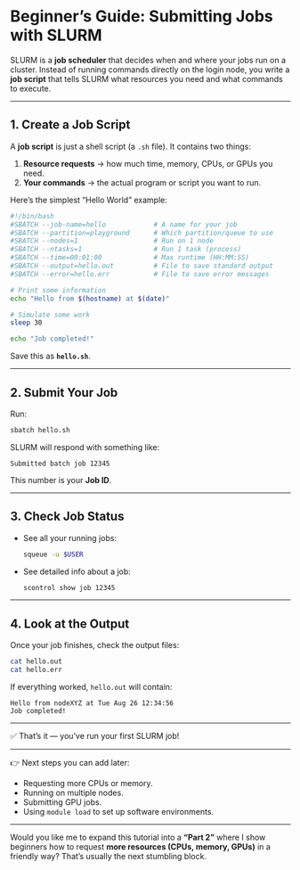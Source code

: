 

# Beginner’s Guide: Submitting Jobs with SLURM

SLURM is a **job scheduler** that decides when and where your jobs run on a cluster. Instead of running commands directly on the login node, you write a **job script** that tells SLURM what resources you need and what commands to execute.

---

## 1. Create a Job Script

A **job script** is just a shell script (a `.sh` file). It contains two things:

1. **Resource requests** → how much time, memory, CPUs, or GPUs you need.
2. **Your commands** → the actual program or script you want to run.

Here’s the simplest “Hello World” example:

```bash
#!/bin/bash
#SBATCH --job-name=hello            # A name for your job
#SBATCH --partition=playground      # Which partition/queue to use
#SBATCH --nodes=1                   # Run on 1 node
#SBATCH --ntasks=1                  # Run 1 task (process)
#SBATCH --time=00:01:00             # Max runtime (HH:MM:SS)
#SBATCH --output=hello.out          # File to save standard output
#SBATCH --error=hello.err           # File to save error messages

# Print some information
echo "Hello from $(hostname) at $(date)"

# Simulate some work
sleep 30

echo "Job completed!"
```

Save this as **`hello.sh`**.

---

## 2. Submit Your Job

Run:

```bash
sbatch hello.sh
```

SLURM will respond with something like:

```
Submitted batch job 12345
```

This number is your **Job ID**.

---

## 3. Check Job Status

* See all your running jobs:

  ```bash
  squeue -u $USER
  ```

* See detailed info about a job:

  ```bash
  scontrol show job 12345
  ```

---

## 4. Look at the Output

Once your job finishes, check the output files:

```bash
cat hello.out
cat hello.err
```

If everything worked, `hello.out` will contain:

```
Hello from nodeXYZ at Tue Aug 26 12:34:56
Job completed!
```

---

✅ That’s it — you’ve run your first SLURM job!

---

👉 Next steps you can add later:

* Requesting more CPUs or memory.
* Running on multiple nodes.
* Submitting GPU jobs.
* Using `module load` to set up software environments.

---

Would you like me to expand this tutorial into a **“Part 2”** where I show beginners how to request **more resources (CPUs, memory, GPUs)** in a friendly way? That’s usually the next stumbling block.
